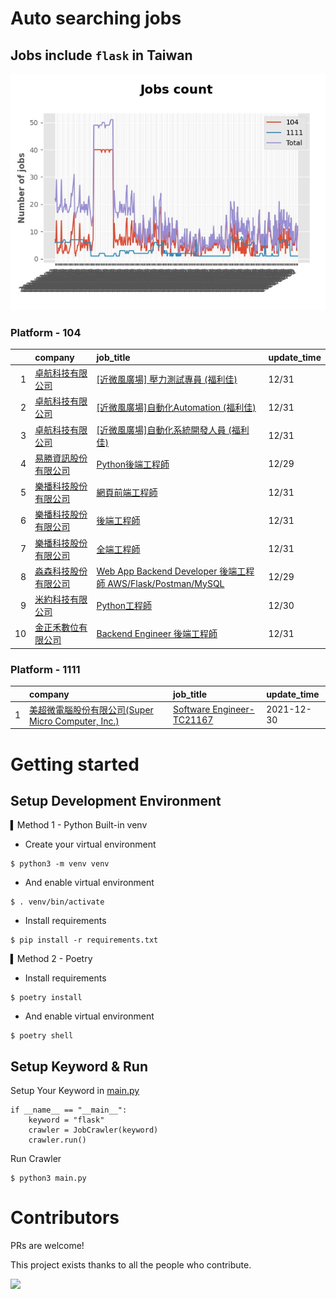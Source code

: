 # Auto searching jobs

## Jobs include `flask` in Taiwan 

 ![image](./doc/plot_img.jpg)


### Platform - 104


|    | company                                                                              | job_title                                                                                                                | update_time   |
|---:|:-------------------------------------------------------------------------------------|:-------------------------------------------------------------------------------------------------------------------------|:--------------|
|  1 | [卓航科技有限公司](https://www.104.com.tw/company/1a2x6blmrv?jobsource=jolist_d_date)        | [[近微風廣場] 壓力測試專員  (福利佳)](https://www.104.com.tw/job/7et5p?jobsource=jolist_d_date)                                        | 12/31         |
|  2 | [卓航科技有限公司](https://www.104.com.tw/company/1a2x6blmrv?jobsource=jolist_d_date)        | [[近微風廣場]自動化Automation  (福利佳)](https://www.104.com.tw/job/7b0ev?jobsource=jolist_d_date)                                  | 12/31         |
|  3 | [卓航科技有限公司](https://www.104.com.tw/company/1a2x6blmrv?jobsource=jolist_d_date)        | [[近微風廣場]自動化系統開發人員  (福利佳)](https://www.104.com.tw/job/7b0eo?jobsource=jolist_d_date)                                      | 12/31         |
|  4 | [易勝資訊股份有限公司](https://www.104.com.tw/company/1a2x6bj8og?jobsource=jolist_b_relevance) | [Python後端工程師](https://www.104.com.tw/job/76vbt?jobsource=jolist_b_relevance)                                             | 12/29         |
|  5 | [樂播科技股份有限公司](https://www.104.com.tw/company/1a2x6bkuvp?jobsource=jolist_d_date)      | [網頁前端工程師](https://www.104.com.tw/job/71llp?jobsource=jolist_d_date)                                                      | 12/31         |
|  6 | [樂播科技股份有限公司](https://www.104.com.tw/company/1a2x6bkuvp?jobsource=jolist_d_date)      | [後端工程師](https://www.104.com.tw/job/71lmv?jobsource=jolist_d_date)                                                        | 12/31         |
|  7 | [樂播科技股份有限公司](https://www.104.com.tw/company/1a2x6bkuvp?jobsource=jolist_d_date)      | [全端工程師](https://www.104.com.tw/job/71b33?jobsource=jolist_d_date)                                                        | 12/31         |
|  8 | [淼森科技股份有限公司](https://www.104.com.tw/company/1a2x6blm7t?jobsource=jolist_b_relevance) | [Web App Backend Developer 後端工程師 AWS/Flask/Postman/MySQL](https://www.104.com.tw/job/7a7i3?jobsource=jolist_b_relevance) | 12/29         |
|  9 | [米約科技有限公司](https://www.104.com.tw/company/1a2x6bl97m?jobsource=jolist_d_date)        | [Python工程師](https://www.104.com.tw/job/6zey2?jobsource=jolist_d_date)                                                    | 12/30         |
| 10 | [金正禾數位有限公司](https://www.104.com.tw/company/1a2x6bl4su?jobsource=jolist_d_date)       | [Backend Engineer 後端工程師](https://www.104.com.tw/job/720ep?jobsource=jolist_d_date)                                       | 12/31         |

### Platform - 1111


|    | company                                                                          | job_title                                                          | update_time   |
|---:|:---------------------------------------------------------------------------------|:-------------------------------------------------------------------|:--------------|
|  1 | [美超微電腦股份有限公司(Super Micro Computer, Inc.)](https://www.1111.com.tw/corp/9530088/) | [Software Engineer-TC21167](https://www.1111.com.tw/job/98544764/) | 2021-12-30    |



# Getting started
## Setup Development Environment
▍Method 1 - Python Built-in venv

- Create your virtual environment
```
$ python3 -m venv venv
```
- And enable virtual environment
```
$ . venv/bin/activate
```
- Install requirements
```
$ pip install -r requirements.txt 
```

▍Method 2 - Poetry
- Install requirements
```
$ poetry install
```
- And enable virtual environment
```
$ poetry shell
```

## Setup Keyword & Run

Setup Your Keyword in [main.py](./main.py#L88)
```
if __name__ == "__main__":
    keyword = "flask"
    crawler = JobCrawler(keyword)
    crawler.run()
```

Run Crawler
```
$ python3 main.py
```

# Contributors
PRs are welcome!

This project exists thanks to all the people who contribute.

<a href="https://github.com/hsuanchi/auto-search-flask-job/graphs/contributors">
  <img src="https://contrib.rocks/image?repo=hsuanchi/auto-search-flask-job"/>
</a>

